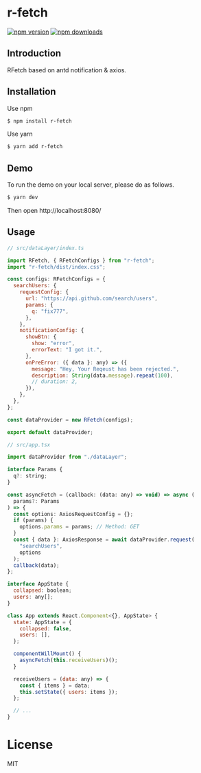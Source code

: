 # r-fetch

[![npm version](https://img.shields.io/npm/v/r-fetch.svg?style=flat-square)](https://www.npmjs.org/package/r-fetch)
[![npm downloads](https://img.shields.io/npm/dm/r-fetch.svg?style=flat-square)](http://npm-stat.com/charts.html?package=r-fetch)

## Introduction

RFetch based on antd notification & axios.

## Installation

Use npm
```bash
$ npm install r-fetch
```

Use yarn
```bash
$ yarn add r-fetch
```

## Demo
To run the demo on your local server, please do as follows.
```bash
$ yarn dev
```
Then open http://localhost:8080/

## Usage

```jsx
// src/dataLayer/index.ts

import RFetch, { RFetchConfigs } from "r-fetch";
import "r-fetch/dist/index.css";

const configs: RFetchConfigs = {
  searchUsers: {
    requestConfig: {
      url: "https://api.github.com/search/users",
      params: {
        q: "fix777",
      },
    },
    notificationConfig: {
      showBtn: {
        show: "error",
        errorText: "I got it.",
      },
      onPreError: ({ data }: any) => ({
        message: "Hey, Your Reqeust has been rejected.",
        description: String(data.message).repeat(100),
        // duration: 2,
      }),
    },
  },
};

const dataProvider = new RFetch(configs);

export default dataProvider;

```

```jsx
// src/app.tsx

import dataProvider from "./dataLayer";

interface Params {
  q?: string;
}

const asyncFetch = (callback: (data: any) => void) => async (
  params?: Params
) => {
  const options: AxiosRequestConfig = {};
  if (params) {
    options.params = params; // Method: GET
  }
  const { data }: AxiosResponse = await dataProvider.request(
    "searchUsers",
    options
  );
  callback(data);
};

interface AppState {
  collapsed: boolean;
  users: any[];
}

class App extends React.Component<{}, AppState> {
  state: AppState = {
    collapsed: false,
    users: [],
  };

  componentWillMount() {
    asyncFetch(this.receiveUsers)();
  }

  receiveUsers = (data: any) => {
    const { items } = data;
    this.setState({ users: items });
  };

  // ...
}
```

# License
MIT
